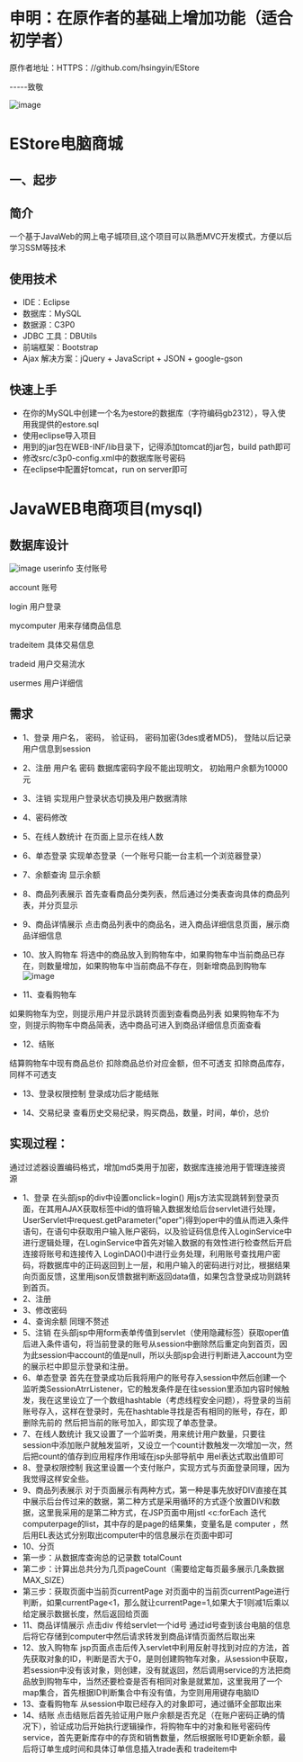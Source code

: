 
申明：在原作者的基础上增加功能（适合初学者）
====
原作者地址：HTTPS：//github.com/hsingyin/EStore
  
  
  -----致敬

![image](https://github.com/cntianjue/Estore/blob/master/微信图片_20190321215127.jpg)

EStore电脑商城
====


一、起步
-------

简介
-------
一个基于JavaWeb的网上电子城项目,这个项目可以熟悉MVC开发模式，方便以后学习SSM等技术

使用技术
-------
* IDE：Eclipse
* 数据库：MySQL
* 数据源：C3P0
* JDBC 工具：DBUtils
* 前端框架：Bootstrap
* Ajax 解决方案：jQuery + JavaScript + JSON + google-gson

快速上手
-------
* 在你的MySQL中创建一个名为estore的数据库（字符编码gb2312），导入使用我提供的estore.sql
* 使用eclipse导入项目
* 用到的jar包在WEB-INF/lib目录下，记得添加tomcat的jar包，build path即可
* 修改src/c3p0-config.xml中的数据库账号密码
* 在eclipse中配置好tomcat，run on server即可



JavaWEB电商项目(mysql)
====
数据库设计
-------
![image](https://github.com/cntianjue/Estore/blob/master/微信图片_20190321215158.png)
userinfo 支付账号

account  账号

login    用户登录

mycomputer   用来存储商品信息

tradeitem  具体交易信息  

tradeid  用户交易流水   

usermes  用户详细信


需求
-------
* 1、登录
用户名，
密码，
验证码，
密码加密(3des或者MD5)，
登陆以后记录用户信息到session

* 2、注册
用户名
密码
数据库密码字段不能出现明文，
初始用户余额为10000元

* 3、注销
实现用户登录状态切换及用户数据清除

* 4、密码修改

* 5、在线人数统计
在页面上显示在线人数

* 6、单态登录
实现单态登录（一个账号只能一台主机一个浏览器登录）

* 7、余额查询
显示余额

* 8、商品列表展示
首先查看商品分类列表，然后通过分类表查询具体的商品列表，并分页显示

* 9、商品详情展示
点击商品列表中的商品名，进入商品详细信息页面，展示商品详细信息

* 10、放入购物车
将选中的商品放入到购物车中，如果购物车中当前商品已存在，则数量增加，如果购物车中当前商品不存在，则新增商品到购物车
![image](https://github.com/cntianjue/Estore/blob/master/微信图片_20190321215139.png)
* 11、查看购物车

如果购物车为空，则提示用户并显示跳转页面到查看商品列表
如果购物车不为空，则提示购物车中商品简表，选中商品可进入到商品详细信息页面查看
* 12、结账

结算购物车中现有商品总价
扣除商品总价对应金额，但不可透支
扣除商品库存，同样不可透支

* 13、登录权限控制
登录成功后才能结账

* 14、交易纪录
查看历史交易纪录，购买商品，数量，时间，单价，总价






实现过程：
-------
通过过滤器设置编码格式，增加md5类用于加密，数据库连接池用于管理连接资源
* 1、登录
在头部jsp的div中设置onclick=login() 用js方法实现跳转到登录页面，在其用AJAX获取标签中id的值将输入数据发给后台servlet进行处理，UserServlet中request.getParameter("oper")得到oper中的值从而进入条件语句，在语句中获取用户输入账户密码，以及验证码信息传入LoginService中进行逻辑处理，在LoginService中首先对输入数据的有效性进行检查然后开启连接将账号和连接传入 LoginDAO()中进行业务处理，利用账号查找用户密码，将数据库中的正码返回到上一层，和用户输入的密码进行对比，根据结果向页面反馈，这里用json反馈数据判断返回data值，如果包含登录成功则跳转到首页。
* 2、注册 
* 3、修改密码
* 4、查询余额  同理不赘述
* 5、注销
在头部jsp中用form表单传值到servlet（使用隐藏标签）获取oper值后进入条件语句，将当前登录的账号从session中删除然后重定向到首页，因为此session中account的值是null，所以头部jsp会进行判断进入account为空的展示栏中即显示登录和注册。
* 6、单态登录
首先在登录成功后我将用户的账号存入session中然后创建一个监听类SessionAtrrListener，它的触发条件是在往session里添加内容时候触发，我在这里设立了一个数组hashtable（考虑线程安全问题），将登录的当前账号存入，这样在登录时，先在hashtable寻找是否有相同的账号，存在，即删除先前的
然后把当前的账号加入，即实现了单态登录。
* 7、在线人数统计
我又设置了一个监听类，用来统计用户数量，只要往session中添加账户就触发监听，又设立一个count计数触发一次增加一次，然后把count的值存到应用程序作用域在jsp头部导航中  用el表达式取出值即可
* 8、登录权限控制
我这里设置一个支付账户，实现方式与页面登录同理，因为我觉得这样安全些。
* 9、商品列表展示
对于页面展示有两种方式，第一种是事先放好DIV直接在其中展示后台传过来的数据，第二种方式是采用循环的方式逐个放置DIV和数据，这里我采用的是第二种方式，在JSP页面中用jstl  <c:forEach  迭代 computerpage的list，其中存的是page的结果集，变量名是 computer ，然后用EL表达式分别取出computer中的信息展示在页面中即可
* 10、分页
* 第一步：从数据库查询总的记录数  totalCount
* 第二步：计算出总共分为几页pageCount（需要给定每页最多展示几条数据MAX_SIZE）
* 第三步：获取页面中当前页currentPage
对页面中的当前页currentPage进行判断，如果currentPage<1，那么就让currentPage=1,如果大于1则减1后乘以给定展示数据长度，然后返回给页面
* 11、商品详情展示
点击div 传给servlet一个id号  通过id号查到该台电脑的信息后将它存储到computer中然后请求转发到商品详情页面然后取出来
* 12、放入购物车
jsp页面点击后传入servlet中利用反射寻找到对应的方法，首先获取对象的ID，判断是否大于0，是则创建购物车对象，从session中获取，若session中没有该对象，则创建，没有就返回，然后调用service的方法把商品放到购物车中，当然还要检查是否有相同对象是就累加，这里我用了一个map集合，首先根据ID判断集合中有没有值，为空则用用键存电脑ID
* 13、查看购物车
从session中取已经存入的对象即可，通过循环全部取出来
* 14、结账
点击结账后首先验证用户账户余额是否充足（在账户密码正确的情况下），验证成功后开始执行逻辑操作，将购物车中的对象和账号密码传service，首先更新库存中的存货和销售数量，然后根据账号ID更新余额，最后将订单生成时间和具体订单信息插入trade表和 tradeitem中
